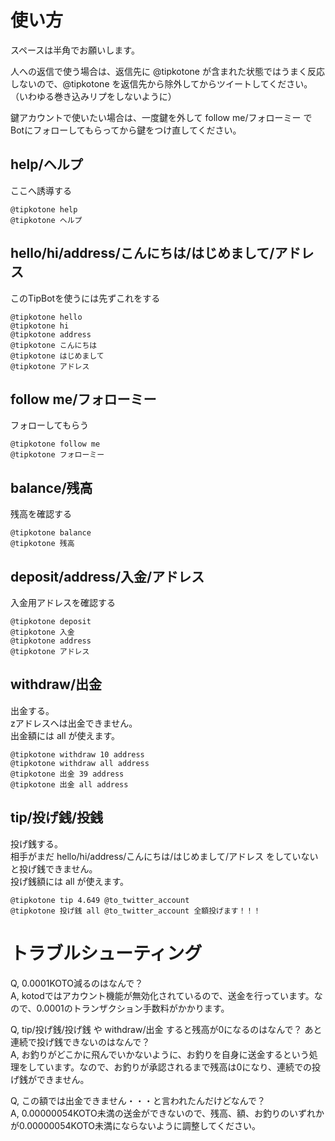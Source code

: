 使い方
======

スペースは半角でお願いします。  
  
人への返信で使う場合は、返信先に @tipkotone が含まれた状態ではうまく反応しないので、@tipkotone を返信先から除外してからツイートしてください。（いわゆる巻き込みリプをしないように）

鍵アカウントで使いたい場合は、一度鍵を外して follow me/フォローミー でBotにフォローしてもらってから鍵をつけ直してください。

help/ヘルプ
-----------

ここへ誘導する

    @tipkotone help
    @tipkotone ヘルプ

hello/hi/address/こんにちは/はじめまして/アドレス
--------------------------------

このTipBotを使うには先ずこれをする

    @tipkotone hello
    @tipkotone hi
    @tipkotone address
    @tipkotone こんにちは
    @tipkotone はじめまして
    @tipkotone アドレス
    
follow me/フォローミー
----------------------

フォローしてもらう

    @tipkotone follow me
    @tipkotone フォローミー

balance/残高
-------------

残高を確認する

    @tipkotone balance
    @tipkotone 残高

deposit/address/入金/アドレス
-----------------------------

入金用アドレスを確認する

    @tipkotone deposit
    @tipkotone 入金
    @tipkotone address
    @tipkotone アドレス


withdraw/出金
-------------

出金する。  
zアドレスへは出金できません。  
出金額には all が使えます。

    @tipkotone withdraw 10 address
    @tipkotone withdraw all address
    @tipkotone 出金 39 address
    @tipkotone 出金 all address

tip/投げ銭/投銭
---------------

投げ銭する。  
相手がまだ hello/hi/address/こんにちは/はじめまして/アドレス をしていないと投げ銭できません。  
投げ銭額には all が使えます。

    @tipkotone tip 4.649 @to_twitter_account
    @tipkotone 投げ銭 all @to_twitter_account 全額投げます！！！

トラブルシューティング
======================

Q, 0.0001KOTO減るのはなんで？  
A, kotodではアカウント機能が無効化されているので、送金を行っています。なので、0.0001のトランザクション手数料がかかります。  
  
Q, tip/投げ銭/投げ銭 や withdraw/出金 すると残高が0になるのはなんで？ あと連続で投げ銭できないのはなんで？  
A, お釣りがどこかに飛んでいかないように、お釣りを自身に送金するという処理をしています。なので、お釣りが承認されるまで残高は0になり、連続での投げ銭ができません。  
  
Q, この額では出金できません・・・と言われたんだけどなんで？  
A, 0.00000054KOTO未満の送金ができないので、残高、額、お釣りのいずれかが0.00000054KOTO未満にならないように調整してください。  

